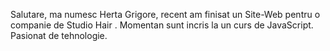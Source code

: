 Salutare, ma numesc Herta Grigore, recent am finisat un Site-Web pentru o companie de Studio Hair .
Momentan sunt incris la un curs de JavaScript.
Pasionat de tehnologie.
